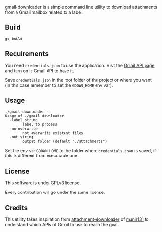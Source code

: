 gmail-downloader is a simple command line utility to download attachments from a Gmail mailbox
related to a label.


## Build

```
go build
```

## Requirements

You need `credentials.json` to use the application.
Visit the [Gmail API page](https://developers.google.com/gmail/api/quickstart/go)
and turn on le Gmail API to have it.

Save `credentials.json` in the root folder of the project or where you want (in this case remember
to set the `GDOWN_HOME` env var).

## Usage

```
./gmail-downloader -h
Usage of ./gmail-downloader:
  -label string
    	label to process
  -no-overwrite
    	not overwrite existent files
  -out string
    	output folder (default "./attachments")
```

Set the env var `GDOWN_HOME` to the folder where `credentials.json` is saved, if this is different from executable one.

## License

This software is under GPLv3 license.

Every contribution will go under the same license.

## Credits

This utility takes inspiration from [attachment-downloader](https://github.com/munir131/attachment-downloader)
of [munir131](https://github.com/munir131) to understand which APIs of Gmail to use to reach the goal.
